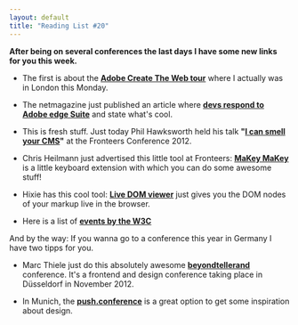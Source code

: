 ```yaml
---
layout: default
title: "Reading List #20"
---
```


**After being on several conferences the last days I have some new links for you this week.**

- The first is about the **[Adobe Create The Web tour](http://klick-ass.com/events/the-modern-web-needs-modern-tools-create-the-web-london/)** where I actually was in London this Monday.

- The netmagazine just published an article where **[devs respond to Adobe edge Suite](http://www.netmagazine.com/features/devs-respond-adobe-edge-suite)** and state what's cool.

- This is fresh stuff. Just today Phil Hawksworth held his talk **"[I can smell your CMS](https://speakerdeck.com/u/philhawksworth/p/i-can-smell-your-cms)"** at the Fronteers Conference 2012.

- Chris Heilmann just advertised this little tool at Fronteers: **[MaKey MaKey](http://www.makeymakey.com/)** is a little keyboard extension with which you can do some awesome stuff!

- Hixie has this cool tool: **[Live DOM viewer](http://software.hixie.ch/utilities/js/live-dom-viewer/)** just gives you the DOM nodes of your markup live in the browser.

- Here is a list of **[events by the W3C](http://www.w3.org/participate/eventscal.html)**

And by the way: If you wanna go to a conference this year in Germany I have two tipps for you.

- Marc Thiele just do this absolutely awesome **[beyondtellerand](http://2012.beyondtellerrand.com/)** conference. It's a frontend and design conference taking place in Düsseldorf in November 2012.

- In Munich, the **[push.conference](http://push-conference.com/2012/)** is a great option to get some inspiration about design.